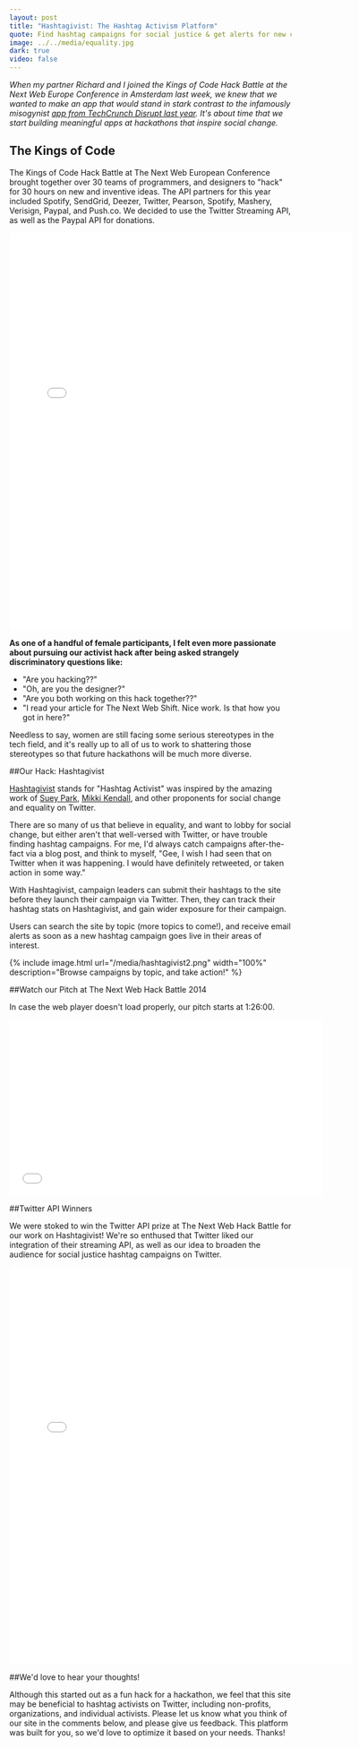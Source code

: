 ```yaml
---
layout: post
title: "Hashtagivist: The Hashtag Activism Platform"
quote: Find hashtag campaigns for social justice & get alerts for new campaigns.
image: ../../media/equality.jpg
dark: true
video: false
---
```


<em>When my partner Richard and I joined the Kings of Code Hack Battle at the Next Web Europe Conference in Amsterdam last week, we knew that we wanted to make an app that would stand in stark contrast to the infamously misogynist [app from TechCrunch Disrupt last year](http://valleywag.gawker.com/techcrunch-disrupt-kicks-off-with-titstare-app-and-fa-1274394925). It's about time that we start building meaningful apps at hackathons that inspire social change.</em>


## The Kings of Code

The Kings of Code Hack Battle at The Next Web European Conference brought together over 30 teams of programmers, and designers to "hack" for 30 hours on new and inventive ideas. The API partners for this year included Spotify, SendGrid, Deezer, Twitter, Pearson, Spotify, Mashery, Verisign, Paypal, and Push.co. We decided to use the Twitter Streaming API, as well as the Paypal API for donations.

<iframe src="//instagram.com/p/nI5THIF-hx/embed/" width="612" height="710" frameborder="0" scrolling="no" allowtransparency="true"></iframe>

<strong>As one of a handful of female participants, I felt even more passionate about pursuing our activist hack after being asked strangely discriminatory questions like:</strong>

- "Are you hacking??"
- "Oh, are you the designer?"
- "Are you both working on this hack together??"
- "I read your article for The Next Web Shift. Nice work. Is that how you got in here?"

Needless to say, women are still facing some serious stereotypes in the tech field, and it's really up to all of us to work to shattering those stereotypes so that future hackathons will be much more diverse.

##Our Hack: Hashtagivist

[Hashtagivist](http://www.hashtagivist.com) stands for "Hashtag Activist" was inspired by the amazing work of [Suey Park](https://twitter.com/suey_park),  [Mikki Kendall](https://twitter.com/Karnythia), and other proponents for social change and equality on Twitter.

There are so many of us that believe in equality, and want to lobby for social change, but either aren't that well-versed with Twitter, or have trouble finding hashtag campaigns. For me, I'd always catch campaigns after-the-fact via a blog post, and think to myself, "Gee, I wish I had seen that on Twitter when it was happening. I would have definitely retweeted, or taken action in some way."

With Hashtagivist, campaign leaders can submit their hashtags to the site before they launch their campaign via Twitter. Then, they can track their hashtag stats on Hashtagivist, and gain wider exposure for their campaign.

Users can search the site by topic (more topics to come!), and receive email alerts as soon as a new hashtag campaign goes live in their areas of interest.

{% include image.html url="/media/hashtagivist2.png" width="100%" description="Browse campaigns by topic, and take action!" %}

##Watch our Pitch at The Next Web Hack Battle 2014

In case the web player doesn't load properly, our pitch starts at 1:26:00.

<iframe width="560" height="315" src="//www.youtube.com/embed/J6l-qp6gJIk" frameborder="0" allowfullscreen></iframe>

##Twitter API Winners

We were stoked to win the Twitter API prize at The Next Web Hack Battle for our work on Hashtagivist! We're so enthused that Twitter liked our integration of their streaming API, as well as our idea to broaden the audience for social justice hashtag campaigns on Twitter.

<iframe src="//instagram.com/p/nP8XPmKE82/embed/" width="612" height="710" frameborder="0" scrolling="no" allowtransparency="true"></iframe>

##We'd love to hear your thoughts!

Although this started out as a fun hack for a hackathon, we feel that this site may be beneficial to hashtag activists on Twitter, including non-profits, organizations, and individual activists. Please let us know what you think of our site in the comments below, and please give us feedback. This platform was built for you, so we'd love to optimize it based on your needs. Thanks!
